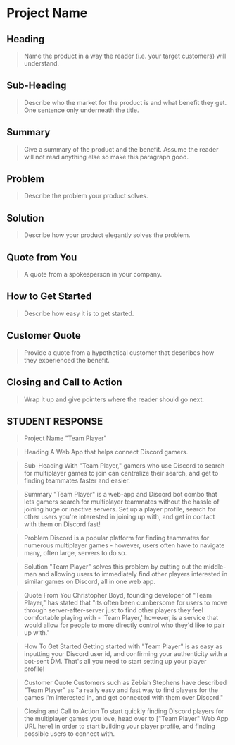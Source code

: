 <!--
> This material was originally posted [here](http://www.quora.com/What-is-Amazons-approach-to-product-development-and-product-management). It is reproduced here for posterities sake.

There is an approach called "working backwards" that is widely used at Amazon. They work backwards from the customer, rather than starting with an idea for a product and trying to bolt customers onto it. While working backwards can be applied to any specific product decision, using this approach is especially important when developing new products or features.

For new initiatives a product manager typically starts by writing an internal press release announcing the finished product. The target audience for the press release is the new/updated product's customers, which can be retail customers or internal users of a tool or technology. Internal press releases are centered around the customer problem, how current solutions (internal or external) fail, and how the new product will blow away existing solutions.

If the benefits listed don't sound very interesting or exciting to customers, then perhaps they're not (and shouldn't be built). Instead, the product manager should keep iterating on the press release until they've come up with benefits that actually sound like benefits. Iterating on a press release is a lot less expensive than iterating on the product itself (and quicker!).

If the press release is more than a page and a half, it is probably too long. Keep it simple. 3-4 sentences for most paragraphs. Cut out the fat. Don't make it into a spec. You can accompany the press release with a FAQ that answers all of the other business or execution questions so the press release can stay focused on what the customer gets. My rule of thumb is that if the press release is hard to write, then the product is probably going to suck. Keep working at it until the outline for each paragraph flows.

Oh, and I also like to write press-releases in what I call "Oprah-speak" for mainstream consumer products. Imagine you're sitting on Oprah's couch and have just explained the product to her, and then you listen as she explains it to her audience. That's "Oprah-speak", not "Geek-speak".

Once the project moves into development, the press release can be used as a touchstone; a guiding light. The product team can ask themselves, "Are we building what is in the press release?" If they find they're spending time building things that aren't in the press release (overbuilding), they need to ask themselves why. This keeps product development focused on achieving the customer benefits and not building extraneous stuff that takes longer to build, takes resources to maintain, and doesn't provide real customer benefit (at least not enough to warrant inclusion in the press release).
 -->


# Project Name


## Heading
  > Name the product in a way the reader (i.e. your target customers) will understand.

## Sub-Heading
  > Describe who the market for the product is and what benefit they get. One sentence only underneath the title.

## Summary
  > Give a summary of the product and the benefit. Assume the reader will not read anything else so make this paragraph good.

## Problem
  > Describe the problem your product solves.

## Solution
  > Describe how your product elegantly solves the problem.

## Quote from You
  > A quote from a spokesperson in your company.

## How to Get Started
  > Describe how easy it is to get started.

## Customer Quote
  > Provide a quote from a hypothetical customer that describes how they experienced the benefit.

## Closing and Call to Action
  > Wrap it up and give pointers where the reader should go next.


## STUDENT RESPONSE ##

> Project Name
"Team Player"

> Heading
A Web App that helps connect Discord gamers.

> Sub-Heading
With "Team Player," gamers who use Discord to search for multiplayer games to join can centralize their search, and get to finding teammates faster and easier.

> Summary
"Team Player" is a web-app and Discord bot combo that lets gamers search for multiplayer teammates without the hassle of joining huge or inactive servers. Set up a player profile, search for other users you're interested in joining up with, and get in contact with them on Discord fast!

> Problem
Discord is a popular platform for finding teammates for numerous multiplayer games - however, users often have to navigate many, often large, servers to do so.

> Solution
"Team Player" solves this problem by cutting out the middle-man and allowing users to immediately find other players interested in similar games on Discord, all in one web app.

> Quote From You
Christopher Boyd, founding developer of "Team Player," has stated that "its often been cumbersome for users to move through server-after-server just to find other players they feel comfortable playing with - 'Team Player,' however, is a service that would allow for people to more directly control who they'd like to pair up with."

> How To Get Started
Getting started with "Team Player" is as easy as inputting your Discord user id, and confirming your authenticity with a bot-sent DM. That's all you need to start setting up your player profile!

> Customer Quote
Customers such as Zebiah Stephens have described "Team Player" as "a really easy and fast way to find players for the games I'm interested in, and get connected with them over Discord."

> Closing and Call to Action
To start quickly finding Discord players for the multiplayer games you love, head over to ["Team Player" Web App URL here] in order to start building your player profile, and finding possible users to connect with. 